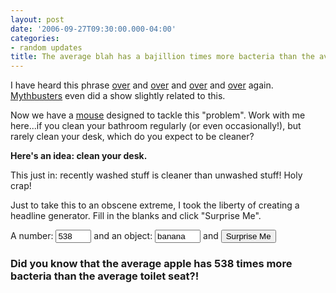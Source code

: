 ```yaml
---
layout: post
date: '2006-09-27T09:30:00.000-04:00'
categories:
- random updates
title: The average blah has a bajillion times more bacteria than the average toilet seat
---
```


I have heard this phrase [over](http://www.realtechnews.com/posts/2933) and [over](http://www.lifehack.org/articles/lifehack/average-desk-harbors-400-times-more-bacteria-than-average-toilet-seat.html) and [over](http://www.theregister.co.uk/2004/08/13/toilet_filthy/) and [over](http://www.wellnessjunction.com/athome/disease_prevention/gerba.htm) again. [Mythbusters](http://en.wikipedia.org/wiki/MythBusters_%28season_1%29#Toothbrush_Surprise) even did a show slightly related to this.

Now we have a [mouse](http://www.lewispr.com/us/wire/index.php?news_id=1915) designed to tackle this "problem". Work with me here...if you clean your bathroom regularly (or even occasionally!), but rarely clean your desk, which do you expect to be cleaner?

**Here's an idea: clean your desk.**

This just in: recently washed stuff is cleaner than unwashed stuff! Holy crap!

Just to take this to an obscene extreme, I took the liberty of creating a headline generator. Fill in the blanks and click "Surprise Me".

A number: <input type="text" value="538" title="a number" id="toiletNumber" size="4">
and an object: 
<input type="text" value="banana" title="object" id="toiletObject" size="6">
and 
<input type="button" onclick="document.getElementById('toiletHeadline').innerHTML='Did you know that the average ' + document.getElementById('toiletObject').value + ' has ' + document.getElementById('toiletNumber').value + ' times more bacteria than the average toilet seat?!'" value="Surprise Me">

<h3 id="toiletHeadline">Did you know that the average apple has 538 times more bacteria than the average toilet seat?!</h3>